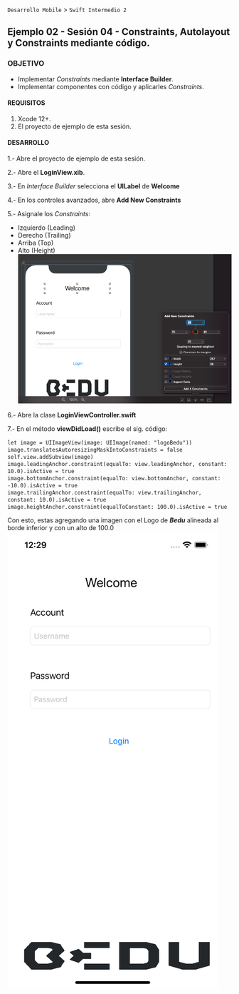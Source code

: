 `Desarrollo Mobile` > `Swift Intermedio 2`

## Ejemplo 02 - Sesión 04 - Constraints, Autolayout y Constraints mediante código.

### OBJETIVO

- Implementar _Constraints_ mediante **Interface Builder**.
- Implementar componentes con código y aplicarles _Constraints_.

#### REQUISITOS

1. Xcode 12+.
2. El proyecto de ejemplo de esta sesión.

#### DESARROLLO

1.- Abre el proyecto de ejemplo de esta sesión.

2.- Abre el **LoginView.xib**.

3.- En _Interface Builder_ selecciona el **UILabel** de **Welcome**

4.- En los controles avanzados, abre **Add New Constraints**

5.- Asignale los _Constraints_:
- Izquierdo (Leading)
- Derecho (Trailing)
- Arriba (Top)
- Alto (Height)
![](1.png)

6.- Abre la clase **LoginViewController.swift**

7.- En el método **viewDidLoad()** escribe el sig. código:
````
let image = UIImageView(image: UIImage(named: "logoBedu"))
image.translatesAutoresizingMaskIntoConstraints = false
self.view.addSubview(image)
image.leadingAnchor.constraint(equalTo: view.leadingAnchor, constant: 10.0).isActive = true
image.bottomAnchor.constraint(equalTo: view.bottomAnchor, constant: -10.0).isActive = true
image.trailingAnchor.constraint(equalTo: view.trailingAnchor, constant: 10.0).isActive = true
image.heightAnchor.constraint(equalToConstant: 100.0).isActive = true
````
Con esto, estas agregando una imagen con el Logo de **_Bedu_** alineada al borde inferior y con un alto de 100.0
![](2.png)